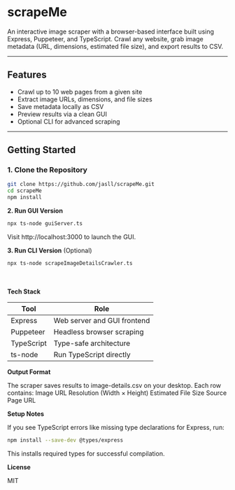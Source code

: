 # scrapeMe

An interactive image scraper with a browser-based interface built using Express, Puppeteer, and TypeScript. Crawl any website, grab image metadata (URL, dimensions, estimated file size), and export results to CSV.

---

## Features

- Crawl up to 10 web pages from a given site
- Extract image URLs, dimensions, and file sizes
- Save metadata locally as CSV
- Preview results via a clean GUI
- Optional CLI for advanced scraping

---

## Getting Started

### 1. Clone the Repository
```bash
git clone https://github.com/jasll/scrapeMe.git
cd scrapeMe
npm install
```

**2. Run GUI Version**
```bash
npx ts-node guiServer.ts
```

Visit http://localhost:3000 to launch the GUI.

**3. Run CLI Version** (Optional)
```bash
npx ts-node scrapeImageDetailsCrawler.ts
```
<br></br>
**Tech Stack**

| Tool       | Role                         |
|------------|------------------------------|
| Express    | Web server and GUI frontend  |
| Puppeteer  | Headless browser scraping    |
| TypeScript | Type-safe architecture       |
| ts-node    | Run TypeScript directly      |


**Output Format**

The scraper saves results to image-details.csv on your desktop. Each row contains:
Image URL
Resolution (Width × Height)
Estimated File Size
Source Page URL

**Setup Notes**

If you see TypeScript errors like missing type declarations for Express, run:
```bash
npm install --save-dev @types/express
```
This installs required types for successful compilation.

**License**

MIT

